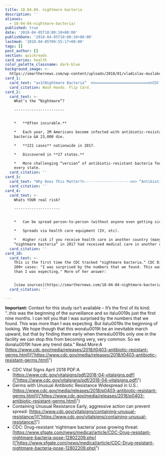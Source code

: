 ```yaml
---
title: 18.04.04. nightmare bacteria
description: ''
aliases:
  - 18-04-04-nightmare-bacteria/
published: true
date: '2018-04-05T10:00:10+00:00'
publishDate: '2018-04-05T10:00:10+00:00'
lastmod: '2018-04-05T09:55:17+00:00'
tags: []
post_author: []
section: quickreads
card_series: health
color_palette_classname: dark-blue
background_image: >-
  https://smarthernews.com/wp-content/uploads/2018/01/vladislav-muslakov-261627-360x360.jpg
card_1:
  card_text: "ax1CNightmare Bacteria”  nn========================nnCDC: 200+ Cases  nn------------------nnDid you know one in 10 people have NO symptoms, but are walking around with a hard-to-treat germ?nnWash Hands. Flip Card."
  card_citation: Wash Hands. Flip Card.
card_2:
  card_text: >-
    What’s the “Nightmare”?

    -----------------------


    *   **Often incurable.**

    *   Each year, 2M Americans become infected with antibiotic-resistant
    bacteria &A 23,000 die.

    *   **221 cases** nationwide in 2017.

    *   Discovered in **27 states.**

    *   More challenging “version” of antibiotic-resistant bacteria found in
    every state.
  card_citation: ''
card_3:
  card_text: "Why Does This Matter?n---------------------nn> “Antibiotic germs can spread like wildfire.ax1Dn> n> CDC, "Containing Unusual Resistance", April 3, 2018 explaining why it could quickly becomes a public health emergency *if* the government is unable to contain the germs."
  card_citation: ''
card_4:
  card_text: >-
    Whats YOUR real risk?

    ---------------------


    *   Can be spread person-to-person (without anyone even getting sick).

    *   Spreads via health care equipment (IV, etc).

    *   Higher risk if you receive health care in another country (many with
    “nightmare bacteria” in 2017 had received medical care in another country).
  card_citation: ''
card_10:
  card_text: >-
    This is the first time the CDC tracked "nightmare bacteria." CDC Dir. on the
    200+ cases: "I was surprised by the numbers that we found. This was more
    than I was expecting." More of her answer:


    [view sources](https://smarthernews.com/18-04-04-nightmare-bacteria/)
  card_citation: ''

---
```

**Important:** Context for this study isn’t available – It’s the first of its kind: “..this was the beginning of the surveillance and so ita\\u0019s just the first nine months. I can tell you that I was surprised by the numbers that we found. This was more than I was expecting. But ita\\u0019s the beginning of looking. We hope though that this wona\\u0019t be an inevitable march upward, but that by finding them early when therea\\u0019s only one in the facility we can stop this from becoming very, very common. So we dona\\u0019t have any trend data.” Read More:A [https://www.cdc.gov/media/releases/2018/t0403-antibiotic-resistant-germs.html](\"https://www.cdc.gov/media/releases/2018/t0403-antibiotic-resistant-germs.html\")

*   CDC Vital Signs April 2018 PDF:A [https://www.cdc.gov/vitalsigns/pdf/2018-04-vitalsigns.pdf](\"https://www.cdc.gov/vitalsigns/pdf/2018-04-vitalsigns.pdf\")
*   Germs with Unusual Antibiotic Resistance Widespread in U.S.: [https://www.cdc.gov/media/releases/2018/p0403-antibiotic-resistant-germs.html](\"https://www.cdc.gov/media/releases/2018/p0403-antibiotic-resistant-germs.html\")
*   Containing Unusual Resistance Early, aggressive action can prevent spread: [https://www.cdc.gov/vitalsigns/containing-unusual-resistance/](\"https://www.cdc.gov/vitalsigns/containing-unusual-resistance/\")
*   CDC: Drug-resistant ‘nightmare bacteria’ pose growing threat: [https://www.sfgate.com/news/medical/article/CDC-Drug-resistant-nightmare-bacteria-pose-12802209.php](\"https://www.sfgate.com/news/medical/article/CDC-Drug-resistant-nightmare-bacteria-pose-12802209.php\")